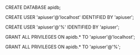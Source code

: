 CREATE DATABASE apidb;

CREATE USER 'apiuser'@'localhost' IDENTIFIED BY 'apiuser';

CREATE USER 'apiuser'@'%' IDENTIFIED BY 'apiuser';

GRANT ALL PRIVILEGES ON apidb.* TO 'apiuser'@'localhost';

GRANT ALL PRIVILEGES ON apidb.* TO 'apiuser'@'%';

